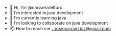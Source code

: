 - 👋 Hi, I’m @narvaezdeltoro
- 👀 I’m interested in java development
- 🌱 I’m currently learning java
- 💞️ I’m looking to collaborate on java development
- 📫 How to reach me ...josenarvaezbiz@gmail.com

<!---
narvaezdeltoro/narvaezdeltoro is a ✨ special ✨ repository because its `README.md` (this file) appears on your GitHub profile.
You can click the Preview link to take a look at your changes.
--
